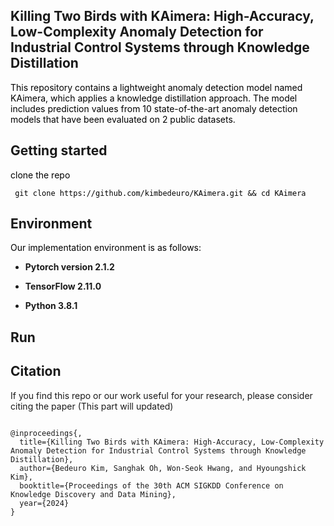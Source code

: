 Killing Two Birds with KAimera: High-Accuracy, Low-Complexity Anomaly Detection for Industrial Control Systems through Knowledge Distillation
-------------
<span style="color:black;"> This repository contains a lightweight anomaly detection model named KAimera, which applies a knowledge distillation approach. The model includes prediction values from 10 state-of-the-art anomaly detection models that have been evaluated on 2 public datasets. </span>

Getting started
-------------
<span style="color:black;"> clone the repo </span>

<pre><code><span style="color:black;"> git clone https://github.com/kimbedeuro/KAimera.git && cd KAimera </span>
</code></pre>

Environment
-------------
<span style="color:black;"> Our implementation environment is as follows: </span>

* **Pytorch version 2.1.2**
  
* **TensorFlow 2.11.0**
  
* **Python 3.8.1**

Run
-------------

Citation
-------------
If you find this repo or our work useful for your research, please consider citing the paper
(This part will updated)

<pre><code>
@inproceedings{,
  title={Killing Two Birds with KAimera: High-Accuracy, Low-Complexity Anomaly Detection for Industrial Control Systems through Knowledge Distillation},
  author={Bedeuro Kim, Sanghak Oh, Won-Seok Hwang, and Hyoungshick Kim},
  booktitle={Proceedings of the 30th ACM SIGKDD Conference on Knowledge Discovery and Data Mining},
  year={2024}
}
</code></pre>
